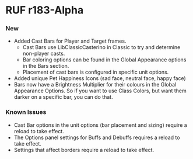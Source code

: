 # RUF r183-Alpha
### New
* Added Cast Bars for Player and Target frames.
	* Cast Bars use LibClassicCasterino in Classic to try and determine non-player casts.
	* Bar coloring options can be found in the Global Appearance options in the Bars section.
	* Placement of cast bars is configured in specific unit options.
* Added unique Pet Happiness Icons (sad face, neutral face, happy face)
* Bars now have a Brightness Multiplier for their colours in the Global Appearance Options. So if you want to use Class Colors, but want them darker on a specific bar, you can do that.

### Known Issues
* Cast Bar options in the unit options (bar placement and sizing) require a reload to take effect.
* The Options panel settings for Buffs and Debuffs requires a reload to take effect.
* Settings that affect borders require a reload to take effect.